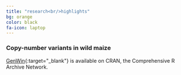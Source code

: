 ```yaml
---
title: "research<br/>highlights"
bg: orange
color: black
fa-icon: laptop
---
```


### Copy-number variants in wild maize


[GenWin](http://cran.r-project.org/web/packages/GenWin/index.html){:target="_blank"} is available on CRAN, the Comprehensive R Archive Network.


<script>
  (function(i,s,o,g,r,a,m){i['GoogleAnalyticsObject']=r;i[r]=i[r]||function(){
  (i[r].q=i[r].q||[]).push(arguments)},i[r].l=1*new Date();a=s.createElement(o),
  m=s.getElementsByTagName(o)[0];a.async=1;a.src=g;m.parentNode.insertBefore(a,m)
  })(window,document,'script','//www.google-analytics.com/analytics.js','ga');

  ga('create', 'UA-64425631-1', 'auto');
  ga('send', 'pageview');

</script>

